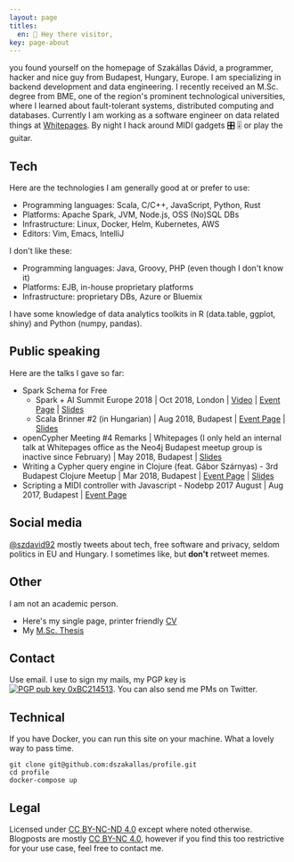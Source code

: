 ```yaml
---
layout: page
titles:
  en: 👋 Hey there visitor,
key: page-about
---
```


you found yourself on the homepage of Szakállas Dávid,
a programmer, hacker and nice guy from Budapest, Hungary, Europe. I am
specializing in backend development and data engineering. I recently received
an M.Sc. degree from BME, one of the region's prominent technological universities,
where I learned about fault-tolerant systems, distributed computing and databases.
Currently I am working as a software engineer on data related things at [Whitepages](https://www.whitepages.com/).
By night I hack around MIDI gadgets 🎛 🎚 or play the guitar.

## Tech
Here are the technologies I am generally good at or prefer to use:
- Programming languages: Scala, C/C++, JavaScript, Python, Rust
- Platforms: Apache Spark, JVM, Node.js, OSS (No)SQL DBs
- Infrastructure: Linux, Docker, Helm, Kubernetes, AWS
- Editors: Vim, Emacs, IntelliJ

I don't like these:
- Programming languages: Java, Groovy, PHP (even though I don't know it)
- Platforms: EJB, in-house proprietary platforms
- Infrastructure: proprietary DBs, Azure or Bluemix

I have some knowledge of data analytics toolkits in R (data.table, ggplot, shiny) and Python (numpy, pandas).

## Public speaking
Here are the talks I gave so far:
- Spark Schema for Free
  - Spark + AI Summit Europe 2018 \| Oct 2018, London \| [Video](https://www.youtube.com/watch?v=Km9j2okQFm8) \| [Event Page](https://databricks.com/session/spark-schema-for-free) \| [Slides](/assets/speaking/spark-schema-for-free-spark-summit.pdf)
  - Scala Brinner #2 (in Hungarian) \| Aug 2018, Budapest \| [Event Page](https://www.meetup.com/Scala-Pair-Programming-Breakfast-Budapest/events/253449564/) \| [Slides](/assets/speaking/spark-schema-for-free-meetup.pdf)
- openCypher Meeting #4 Remarks \| Whitepages (I only held an internal talk at Whitepages office as the Neo4j Budapest meetup group is inactive since February) \| May 2018, Budapest \| [Slides](/assets/speaking/ocim4.pdf)
- Writing a Cypher query engine in Clojure (feat. Gábor Szárnyas) - 3rd Budapest Clojure Meetup \| Mar 2018, Budapest \| [Event Page](https://www.meetup.com/Budapest-Clojure-User-Group/events/248220424/) \| [Slides](/assets/speaking/sre.pdf)
- Scripting a MIDI controller with Javascript - Nodebp 2017 August \| Aug 2017, Budapest \| [Event Page](https://www.meetup.com/nodebp/events/242250790/)

## Social media
[@szdavid92](https://twitter.com/szdavid92) mostly tweets about tech,
free software and privacy, seldom politics in EU and Hungary. I sometimes like, but **don't** retweet memes.

## Other
I am not an academic person.
- Here's my single page, printer friendly [CV](https://dszakallas.github.io/cv/david_szakallas.pdf)
- My [M.Sc. Thesis](https://dszakallas.github.io/thesis-msc-17/thesis.pdf)

## Contact
Use email. I use to sign my mails, my PGP key is [![PGP pub key 0xBC214513](https://peegeepee.com/badge/orange/BC214513.svg)](https://d.peegeepee.com/CF168467F2F9AD251A50006722D1F308BC214513.asc). You can also send me PMs on Twitter.


## Technical
If you have Docker, you can run this site on your machine. What a lovely way to pass time.
```
git clone git@github.com:dszakallas/profile.git
cd profile
docker-compose up
```

## Legal
Licensed under [CC BY-NC-ND 4.0](https://creativecommons.org/licenses/by-nc-nd/4.0/) except where noted otherwise. Blogposts are mostly [CC BY-NC 4.0](https://creativecommons.org/licenses/by-nc/4.0/), however if you find this too restrictive for your use case, feel free to contact me.
